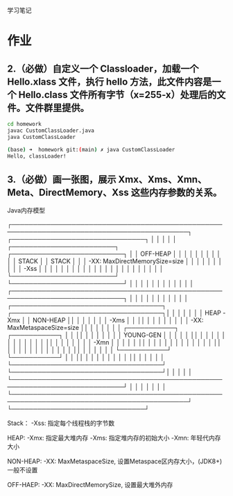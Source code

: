 学习笔记


# 作业

## 2.（必做）自定义一个 Classloader，加载一个 Hello.xlass 文件，执行 hello 方法，此文件内容是一个 Hello.class 文件所有字节（x=255-x）处理后的文件。文件群里提供。

```bash
cd homework
javac CustomClassLoader.java
java CustomClassLoader

(base) ➜  homework git:(main) ✗ java CustomClassLoader
Hello, classLoader!
```


## 3.（必做）画一张图，展示 Xmx、Xms、Xmn、Meta、DirectMemory、Xss 这些内存参数的关系。


Java内存模型

┌───────────────────────────────────────────────────────────────────────────────────────────┐   ┌───────────────────────────────┐
│                                                                                           │   │                               │
│      ┌────────────────────────┐   ┌──────────────────────────┐                            │   │       OFF-HEAP                │
│      │                        │   │                          │                            │   │                               │
│      │    STACK               │   │     STACK                │                            │   │   -XX: MaxDirectMemorySize=size
│      │                        │   │                          │                            │   │                               │
│      │    -Xss                │   │                          │                            │   │                               │
│      │                        │   │                          │                            │   │                               │
│      │                        │   │                          │                            │   │                               │
│      └────────────────────────┘   └──────────────────────────┘                            │   │                               │
│                                                                                           │   │                               │
│                                                                                           │   │                               │
│      ┌────────────────────────────────────────────────────────────────────────────┐       │   │                               │
│      │                                                                            │       │   │                               │
│      │ ┌───────────────────────────────────┐ ┌───────────────────────────────────┐│       │   │                               │
│      │ │   HEAP      -Xmx                  │ │   NON-HEAP                        ││       │   │                               │
│      │ │             -Xms                  │ │                                   ││       │   │                               │
│      │ │                                   │ │     -XX: MaxMetaspaceSize=size    ││       │   │                               │
│      │ │  ┌───────────┐     ┌───────────┐  │ │                                   ││       │   │                               │
│      │ │  │ YOUNG-GEN │     │           │  │ │                                   ││       │   │                               │
│      │ │  │           │     │           │  │ │                                   ││       │   │                               │
│      │ │  │  -Xmn     │     │           │  │ │                                   ││       │   │                               │
│      │ │  │           │     │           │  │ │                                   ││       │   │                               │
│      │ │  │           │     │           │  │ │                                   ││       │   │                               │
│      │ │  └───────────┘     └───────────┘  │ │                                   ││       │   │                               │
│      │ │                                   │ │                                   ││       │   │                               │
│      │ └───────────────────────────────────┘ └───────────────────────────────────┘│       │   │                               │
│      └────────────────────────────────────────────────────────────────────────────┘       │   │                               │
│                                                                                           │   │                               │
└───────────────────────────────────────────────────────────────────────────────────────────┘   └───────────────────────────────┘

Stack：
    -Xss: 指定每个线程栈的字节数

HEAP:
    -Xmx: 指定最大堆内存
    -Xms: 指定堆内存的初始大小
    -Xmn: 年轻代内存大小

NON-HEAP:
    -XX: MaxMetaspaceSize, 设置Metaspace区内存大小，(JDK8+)一般不设置

OFF-HAEP:
    -XX: MaxDirectMemorySize, 设置最大堆外内存